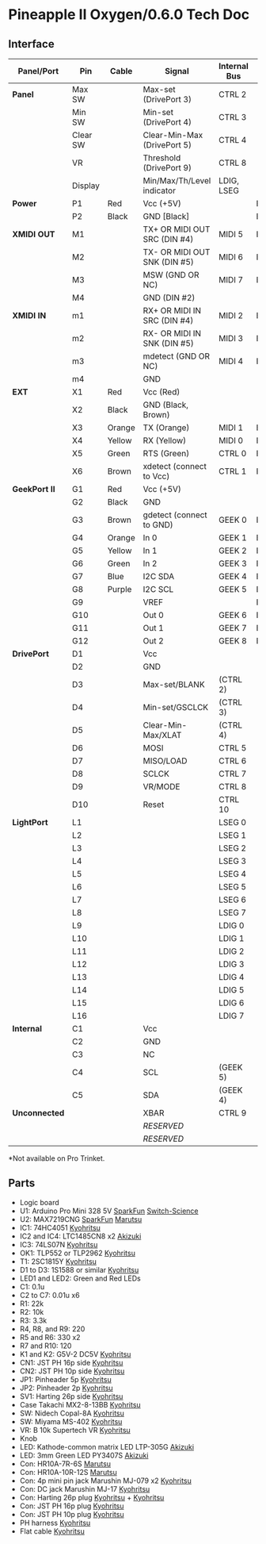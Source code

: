 # Pineapple II Oxygen/0.6.0 Tech Doc

## Interface

| Panel/Port      | Pin      | Cable  | Signal                       | Internal Bus  | BackPort     | Pro Mini Pin |
| --------------- | -------- | ------ | ---------------------------- | ------------- | ------------ | ------------ |
| **Panel**       | Max SW   |        | Max-set (DrivePort 3)        | CTRL 2        |              | D3~INT       |
|                 | Min SW   |        | Min-set (DrivePort 4)        | CTRL 3        |              | D5~          |
|                 | Clear SW |        | Clear-Min-Max (DrivePort 5)  | CTRL 4        |              | A1           |
|                 | VR       |        | Threshold (DrivePort 9)      | CTRL 8        |              | A0           |
|                 | Display  |        | Min/Max/Th/Level indicator   | LDIG, LSEG    |              |              |
| **Power**       | P1       | Red    | Vcc (+5V)                    |               | B1           |              |
|                 | P2       | Black  | GND [Black]                  |               | B[2,4,..,10] |              |
| **XMIDI OUT**   | M1       |        | TX+ OR MIDI OUT SRC (DIN #4) | MIDI 5        | B22          |              |
|                 | M2       |        | TX- OR MIDI OUT SNK (DIN #5) | MIDI 6        | B24          |              |
|                 | M3       |        | MSW (GND OR NC)              | MIDI 7        | B26          |              |
|                 | M4       |        | GND (DIN #2)                 |               |              |              |
| **XMIDI IN**    | m1       |        | RX+ OR MIDI IN SRC (DIN #4)  | MIDI 2        | B16          |              |
|                 | m2       |        | RX- OR MIDI IN SNK (DIN #5)  | MIDI 3        | B18          |              |
|                 | m3       |        | mdetect (GND OR NC)          | MIDI 4        | B20          | D4           |
|                 | m4       |        | GND                          |               |              |              |
| **EXT**         | X1       | Red    | Vcc (Red)                    |               |              |              |
|                 | X2       | Black  | GND (Black, Brown)           |               |              |              |
|                 | X3       | Orange | TX (Orange)                  | MIDI 1        | B14          | D1/TX        |
|                 | X4       | Yellow | RX (Yellow)                  | MIDI 0        | B12          | D0/RX        |
|                 | X5       | Green  | RTS (Green)                  | CTRL 0        | B23          | DTR          |
|                 | X6       | Brown  | xdetect (connect to Vcc)     | CTRL 1        | B25          |              |
| **GeekPort II** | G1       | Red    | Vcc (+5V)                    |               |              |              |
|                 | G2       | Black  | GND                          |               |              |              |
|                 | G3       | Brown  | gdetect (connect to GND)     | GEEK 0        | B3           | A6           |
|                 | G4       | Orange | In 0                         | GEEK 1        | B5           | A7           |
|                 | G5       | Yellow | In 1                         | GEEK 2        | B7           | A2           |
|                 | G6       | Green  | In 2                         | GEEK 3        | B9           | A3           |
|                 | G7       | Blue   | I2C SDA                      | GEEK 4        | B11          | A4/SDA       |
|                 | G8       | Purple | I2C SCL                      | GEEK 5        | B13          | A5/SCL       |
|                 | G9       |        | VREF                         |               | B15          |              |
|                 | G10      |        | Out 0                        | GEEK 6        | B17          | D6~          |
|                 | G11      |        | Out 1                        | GEEK 7        | B19          | D9~          |
|                 | G12      |        | Out 2                        | GEEK 8        | B21          | D10~         |
| **DrivePort**   | D1       |        | Vcc                          |               |              |              |
|                 | D2       |        | GND                          |               |              |              |
|                 | D3       |        | Max-set/BLANK                | (CTRL 2)      |              | (D3~INT)     |
|                 | D4       |        | Min-set/GSCLCK               | (CTRL 3)      |              | (D5~)        |
|                 | D5       |        | Clear-Min-Max/XLAT           | (CTRL 4)      |              | (A1)         |
|                 | D6       |        | MOSI                         | CTRL 5        |              | D11~/MOSI    |
|                 | D7       |        | MISO/LOAD                    | CTRL 6        |              | D12/MISO     |
|                 | D8       |        | SCLCK                        | CTRL 7        |              | D13/SCLCK    |
|                 | D9       |        | VR/MODE                      | CTRL 8        |              | (A0)         |
|                 | D10      |        | Reset                        | CTRL 10       |              |              |
| **LightPort**   | L1       |        |                              | LSEG 0        |              |              |
|                 | L2       |        |                              | LSEG 1        |              |              |
|                 | L3       |        |                              | LSEG 2        |              |              |
|                 | L4       |        |                              | LSEG 3        |              |              |
|                 | L5       |        |                              | LSEG 4        |              |              |
|                 | L6       |        |                              | LSEG 5        |              |              |
|                 | L7       |        |                              | LSEG 6        |              |              |
|                 | L8       |        |                              | LSEG 7        |              |              |
|                 | L9       |        |                              | LDIG 0        |              |              |
|                 | L10      |        |                              | LDIG 1        |              |              |
|                 | L11      |        |                              | LDIG 2        |              |              |
|                 | L12      |        |                              | LDIG 3        |              |              |
|                 | L13      |        |                              | LDIG 4        |              |              |
|                 | L14      |        |                              | LDIG 5        |              |              |
|                 | L15      |        |                              | LDIG 6        |              |              |
|                 | L16      |        |                              | LDIG 7        |              |              |
| **Internal**    | C1       |        | Vcc                          |               |              |              |
|                 | C2       |        | GND                          |               |              |              |
|                 | C3       |        | NC                           |               |              |              |
|                 | C4       |        | SCL                          | (GEEK 5)      |              | (A5/SCL)     |
|                 | C5       |        | SDA                          | (GEEK 4)      |              | (A4/SDA)     |
| **Unconnected** |          |        | XBAR                         | CTRL 9        |              | D8           |
|                 |          |        | _RESERVED_                   |               |              | D2~INT*      |
|                 |          |        | _RESERVED_                   |               |              | D7*          |

*Not available on Pro Trinket.


## Parts

* Logic board
* U1: Arduino Pro Mini 328 5V [SparkFun](https://www.sparkfun.com/products/11113) [Switch-Science](https://www.switch-science.com/catalog/946/)
* U2: MAX7219CNG [SparkFun](https://www.sparkfun.com/products/9622) [Marutsu](http://www.marutsu.co.jp/pc/i/60116/)
* IC1: 74HC4051 [Kyohritsu](http://eleshop.jp/shop/g/gT11593/)
* IC2 and IC4: LTC1485CN8 x2 [Akizuki](http://akizukidenshi.com/catalog/g/gI-01869/)
* IC3: 74LS07N [Kyohritsu](http://eleshop.jp/shop/g/gT11678/)
* OK1: TLP552 or TLP2962 [Kyohritsu](http://eleshop.jp/shop/g/g44R13L/)
* T1: 2SC1815Y [Kyohritsu](http://eleshop.jp/shop/g/gA4B135/)
* D1 to D3: 1S1588 or similar [Kyohritsu](http://eleshop.jp/shop/g/g1CS13I/)
* LED1 and LED2: Green and Red LEDs
* C1: 0.1u
* C2 to C7: 0.01u x6
* R1: 22k
* R2: 10k
* R3: 3.3k
* R4, R8, and R9: 220
* R5 and R6: 330 x2
* R7 and R10: 120
* K1 and K2: G5V-2 DC5V [Kyohritsu](http://eleshop.jp/shop/g/g41713R/)
* CN1: JST PH 16p side [Kyohritsu](http://eleshop.jp/shop/g/g61L15C/)
* CN2: JST PH 10p side [Kyohritsu](http://eleshop.jp/shop/g/g61L146/)
* JP1: Pinheader 5p [Kyohritsu](http://eleshop.jp/shop/g/gEAT417/)
* JP2: Pinheader 2p [Kyohritsu](http://eleshop.jp/shop/g/gEAT417/)
* SV1: Harting 26p side [Kyohritsu](http://eleshop.jp/shop/g/g4A114X/)
* Case Takachi MX2-8-13BB [Kyohritsu](http://eleshop.jp/shop/g/g82731D/)
* SW: Nidech Copal-8A [Kyohritsu](http://eleshop.jp/shop/g/gD1G362/)
* SW: Miyama MS-402 [Kyohritsu](http://eleshop.jp/shop/g/g41W131/)
* VR: B 10k Supertech VR [Kyohritsu](http://eleshop.jp/shop/g/g4BP13G/)
* Knob
* LED: Kathode-common matrix LED LTP-305G [Akizuki](http://akizukidenshi.com/catalog/g/gI-07441/)
* LED: 3mm Green LED PY3407S [Akizuki](http://akizukidenshi.com/catalog/g/gI-03461/)
* Con: HR10A-7R-6S [Marutsu](http://www.marutsu.co.jp/pc/i/37647/)
* Con: HR10A-10R-12S [Marutsu](http://www.marutsu.co.jp/pc/i/37640/)
* Con: 4p mini pin jack Marushin MJ-079 x2 [Kyohritsu](http://eleshop.jp/shop/g/g6AR144/)
* Con: DC jack Marushin MJ-17 [Kyohritsu](http://eleshop.jp/shop/g/g3CU147/)
* Con: Harting 26p plug [Kyohritsu](http://eleshop.jp/shop/g/gC32361/) + [Kyohritsu](http://eleshop.jp/shop/g/gC32368/)
* Con: JST PH 16p plug [Kyohritsu](http://eleshop.jp/shop/g/g61K14H/)
* Con: JST PH 10p plug [Kyohritsu](http://eleshop.jp/shop/g/g61K14B/) 
* PH harness [Kyohritsu](http://eleshop.jp/shop/g/gEAO313/)
* Flat cable [Kyohritsu](http://eleshop.jp/shop/g/gA5G149/)



